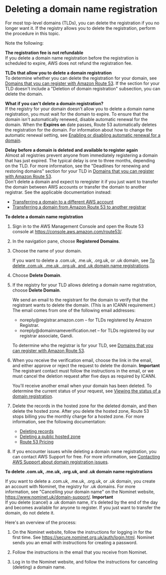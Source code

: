 # Deleting a domain name registration<a name="domain-delete"></a>

For most top\-level domains \(TLDs\), you can delete the registration if you no longer want it\. If the registry allows you to delete the registration, perform the procedure in this topic\.

Note the following:

**The registration fee is not refundable**  
If you delete a domain name registration before the registration is scheduled to expire, AWS does not refund the registration fee\. 

**TLDs that allow you to delete a domain registration**  
To determine whether you can delete the registration for your domain, see [Domains that you can register with Amazon Route 53](registrar-tld-list.md)\. If the section for your TLD doesn't include a "Deletion of domain registration" subsection, you can delete the domain\.

**What if you can't delete a domain registration?**  
If the registry for your domain doesn't allow you to delete a domain name registration, you must wait for the domain to expire\. To ensure that the domain isn't automatically renewed, disable automatic renewal for the domain\. When the **Expires on** date passes, Route 53 automatically deletes the registration for the domain\. For information about how to change the automatic renewal setting, see [Enabling or disabling automatic renewal for a domain](domain-enable-disable-auto-renewal.md)\.

**Delay before a domain is deleted and available to register again**  
Almost all registries prevent anyone from immediately registering a domain that has just expired\. The typical delay is one to three months, depending on the TLD\. For more information, see the "Deadlines for renewing and restoring domains" section for your TLD in [Domains that you can register with Amazon Route 53](registrar-tld-list.md)\.   
Don't delete a domain and expect to reregister it if you just want to transfer the domain between AWS accounts or transfer the domain to another registrar\. See the applicable documentation instead:  
+ [Transferring a domain to a different AWS account](domain-transfer-between-aws-accounts.md)
+ [Transferring a domain from Amazon Route 53 to another registrar](domain-transfer-from-route-53.md)<a name="domain-delete-procedure"></a>

**To delete a domain name registration**

1. Sign in to the AWS Management Console and open the Route 53 console at [https://console\.aws\.amazon\.com/route53/](https://console.aws.amazon.com/route53/)\.

1. In the navigation pane, choose **Registered Domains**\.

1. Choose the name of your domain\.

   If you want to delete a \.com\.uk, \.me\.uk, \.org\.uk, or \.uk domain, see [To delete \.com\.uk, \.me\.uk, \.org\.uk, and \.uk domain name registrations](#domain-delete-uk-procedure)\. 

1. Choose **Delete Domain**\.

1. If the registry for your TLD allows deleting a domain name registration, choose **Delete Domain**\.

   We send an email to the registrant for the domain to verify that the registrant wants to delete the domain\. \(This is an ICANN requirement\.\) The email comes from one of the following email addresses:
   + noreply@registrar\.amazon\.com – for TLDs registered by Amazon Registrar\.
   + noreply@domainnameverification\.net – for TLDs registered by our registrar associate, Gandi\.

   To determine who the registrar is for your TLD, see [Domains that you can register with Amazon Route 53](registrar-tld-list.md)\.

1. When you receive the verification email, choose the link in the email, and either approve or reject the request to delete the domain\. 
**Important**  
The registrant contact must follow the instructions in the email, or we must cancel the deletion request after five days as required by ICANN\.

   You'll receive another email when your domain has been deleted\. To determine the current status of your request, see [Viewing the status of a domain registration](domain-view-status.md)\.

1. Delete the records in the hosted zone for the deleted domain, and then delete the hosted zone\. After you delete the hosted zone, Route 53 stops billing you the monthly charge for a hosted zone\. For more information, see the following documentation:
   + [Deleting records](resource-record-sets-deleting.md)
   + [Deleting a public hosted zone](DeleteHostedZone.md)
   + [Route 53 Pricing](https://aws.amazon.com/route53/pricing)

1. If you encounter issues while deleting a domain name registration, you can contact AWS Support for free\. For more information, see [Contacting AWS Support about domain registration issues](domain-contact-support.md)\.<a name="domain-delete-uk-procedure"></a>

**To delete \.com\.uk, \.me\.uk, \.org\.uk, and \.uk domain name registrations**

If you want to delete a \.com\.uk, \.me\.uk, \.org\.uk, or \.uk domain, you create an account with Nominet, the registry for \.uk domains\. For more information, see "Cancelling your domain name" on the Nominet website, [https://www\.nominet\.uk/domain\-support/](https://www.nominet.uk/domain-support/)\.
**Important**  
If you delete \(cancel\) a \.uk domain name, it's deleted by the end of the day and becomes available for anyone to register\. If you just want to transfer the domain, do not delete it\.

Here's an overview of the process:

1. On the Nominet website, follow the instructions for logging in for the first time\. See [https://secure\.nominet\.org\.uk/auth/login\.html](https://secure.nominet.org.uk/auth/login.html)\. Nominet sends you an email with instructions for creating a password\.

1. Follow the instructions in the email that you receive from Nominet\.

1. Log in to the Nominet website, and follow the instructions for canceling \(deleting\) a domain name\.